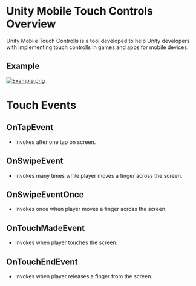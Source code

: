 # Unity Mobile Touch Controls Overview
Unity Mobile Touch Controlls is a tool developed to help Unity developers with implementing touch controlls in games and apps for mobile devices.

## Example
[![Example.png](https://i.postimg.cc/ZRVNT0TK/Example.png)](https://postimg.cc/YGL0RrGJ)

# Touch Events
## OnTapEvent
- Invokes after one tap on screen.
## OnSwipeEvent
- Invokes many times while player moves a finger across the screen.
## OnSwipeEventOnce
- Invokes once when player moves a finger across the screen.
## OnTouchMadeEvent
- Invokes when player touches the screen.
## OnTouchEndEvent 
- Invokes when player releases a finger from the screen.
